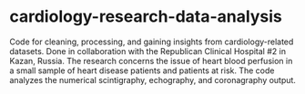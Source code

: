 # cardiology-research-data-analysis
Code for cleaning, processing, and gaining insights from cardiology-related datasets.
Done in collaboration with the Republican Clinical Hospital #2 in Kazan, Russia.
The research concerns the issue of heart blood perfusion in a small sample of heart disease patients and patients at risk. 
The code analyzes the numerical scintigraphy, echography, and coronagraphy output. 
